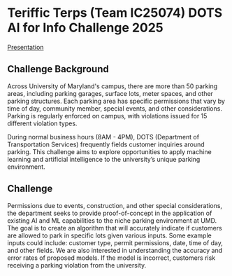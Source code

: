 # Teriffic Terps (Team IC25074) DOTS AI for Info Challenge 2025
[Presentation](https://docs.google.com/presentation/d/e/2PACX-1vQQi2smkgognaUdP5ypd7NR7bjI8QTOwbNyEChV5h6wJ_dEeWdy_uUBMpUOkJ8Shw/pub?start=false&loop=false&delayms=3000&slide=id.p1)
## Challenge Background 
Across University of Maryland's campus, there are more than 50 parking areas, including parking garages, surface lots, meter spaces, and other parking structures. Each parking area has specific permissions that vary by time of day, community member, special events, and other considerations. Parking is regularly enforced on campus, with violations issued for 15 different violation types. 

During normal business hours (8AM - 4PM), DOTS (Department of Transportation Services) frequently fields customer inquiries around parking. This challenge aims to explore opportunities to apply machine learning and artificial intelligence to the university’s unique parking environment. 

## Challenge
Permissions due to events, construction, and other special considerations, the department seeks to provide proof-of-concept in the application of existing AI and ML capabilities to the niche parking environment at UMD. The goal is to create an algorithm that will accurately indicate if customers are allowed to park in specific lots given various inputs. Some example inputs could include: customer type, permit permissions, date, time of day, and other fields. We are also interested in understanding the accuracy and error rates of proposed models. If the model is incorrect, customers risk receiving a parking violation from the university.

